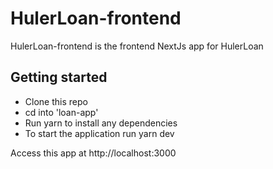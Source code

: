 # HulerLoan-frontend

HulerLoan-frontend is the frontend NextJs app for HulerLoan

## Getting started

- Clone this repo 
- cd into 'loan-app'
- Run yarn to install any dependencies
- To start the application run yarn dev

Access this app at http://localhost:3000
